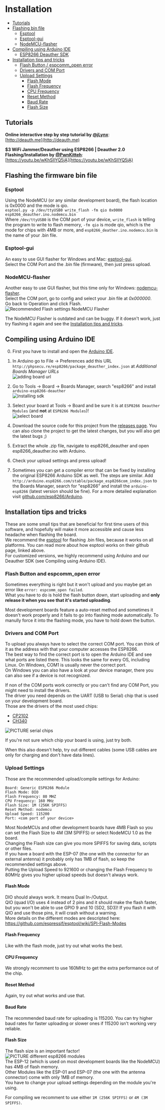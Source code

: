 # Installation
- [Tutorials](#tutorials)
- [Flashing bin file](#flashing-the-firmware-bin-file)
  - [Esptool](#esptool)
  - [Esptool-gui](#esptool-gui)
  - [NodeMCU-flasher](#nodemcu-flasher)
- [Compiling using Arduino IDE](#compiling-using-arduino-ide)
  - [ESP8266 Deauther SDK](https://github.com/tobozo/Arduino#the-easy-way-for-users)
- [Installation tips and tricks](#installation-tips-and-tricks)
  - [Flash Button / espcomm_open error](#flash-Button-and-espcomm_open-error)
  - [Drivers and COM Port](#drivers-and-com-port)
  - [Upload Settings](#upload-settings)
    - [Flash Mode](#flash-mode)
    - [Flash Frequency](#flash-frequency)
    - [CPU Frequency](#cpu-frequency)
    - [Reset Method](#reset-method)
    - [Baud Rate](#baud-rate)
    - [Flash Size](#flash-size)

## Tutorials

**Online interactive step by step tutorial by [@jLynx](http://github.com/jLynx)**:  
[http://deauth.me](http://deauth.me)  

**$3 WiFi Jammer/Deauther using ESP8266 | Deauther 2.0 Flashing/Installation  by [@PwnKitteh](https://github.com/PwnKitteh)**:  
[https://youtu.be/wKhSlIYQ5jA](https://youtu.be/wKhSlIYQ5jA)

## Flashing the firmware bin file

### Esptool
Using the NodeMCU (or any similar development board), the flash location is 0x0000 and the mode is qio.  
`esptool.py -p /dev/ttyUSB0 write_flash -fm qio 0x0000 esp8266_deauther.ino.nodemcu.bin`  
Where `/dev/ttyUSB0` is the COM port of your device, `write_flash` is telling the program to write to flash memory, `-fm qio` is mode qio, which is the mode for chips with 4MB or more, and `esp8266_deather.ino.nodemcu.bin` is the name of your .bin file. 

### Esptool-gui
An easy to use GUI flasher for Windows and Mac: [esptool-gui](https://github.com/Rodmg/esptool-gui).  
Select the COM Port and the .bin file (firmware), then just press upload.  

### NodeMCU-flasher
Another easy to use GUI flasher, but this time only for Windows: [nodemcu-flasher](https://github.com/nodemcu/nodemcu-flasher).  
Select the COM port, go to config and select your .bin file at *0x000000*.   
Go back to Operation and click Flash.  
![Recommended Flash settings NodeMCU Flasher](https://raw.githubusercontent.com/spacehuhn/esp8266_deauther/master/img/flash_settings_nodemcu_flasher.jpg?token=ADphfP9cru0muSh7GrPl8JUMM4mCLSy7ks5avgLpwA%3D%3D)  

The NodeMCU Flasher is outdated and can be buggy. If it doesn't work, just try flashing it again and see the [Installation tips and tricks](#installation-tips-and-tricks).  

## Compiling using Arduino IDE
0) First you have to install and open the [Arduino IDE](https://www.arduino.cc/en/main/software).  

1) In Arduino go to File -> Preferences add this URL `http://phpsecu.re/esp8266/package_deauther_index.json` at *Additional Boards Manager URLs*  
![adding board url](https://raw.githubusercontent.com/tobozo/Arduino/deauther/screenshots/board_manager_urls.jpg)

2) Go to Tools -> Board -> Boards Manager, search "esp8266" and install `arduino-esp8266-deauther`  
![installing sdk](https://raw.githubusercontent.com/tobozo/Arduino/deauther/screenshots/board_manager_sdk.jpg)

3) Select your board at Tools -> Board and be sure it is at `ESP8266 Deauther Modules` (and **not** at `ESP8266 Modules`)!  
![select board](https://raw.githubusercontent.com/tobozo/Arduino/deauther/screenshots/screenshot_select_board.jpg)

4) Download the source code for this project from the [releases page](https://github.com/spacehuhn/esp8266_deauther/releases). You can also clone the project to get the latest changes, but you will also get the latest bugs ;)

5) Extract the whole .zip file, navigate to esp8266_deauther and open esp8266_deauther.ino with Arduino.

6) Check your upload settings and press upload!

7) Sometimes you can get a compiler error that can be fixed by installing the original ESP8266 Arduino SDK as well. The steps are similar. Add `http://arduino.esp8266.com/stable/package_esp8266com_index.json` to the Boards Manager, search for "esp8266" and install the `arduino-esp8266` (latest version should be fine). For a more detailed explanation visit [github.com/esp8266/Arduino](https://github.com/esp8266/Arduino).

## Installation tips and tricks
These are some small tips that are beneficial for first time users of this software, and hopefully will make it more accessible and cause less headache when flashing the board.  
We recommend the [esptool](https://github.com/espressif/esptool) for flashing .bin files, because it works on all platforms. You can read more about how esptool works on their github page, linked above.  
For customized versions, we highly recommend using Arduino and our Deauther SDK (see Compiling using Arduino IDE).

### Flash Button and espcomm_open error
Sometimes everything is right but it won't upload and you maybe get an error like `error: espcomm_open failed`.  
What you have to do is hold the flash button down, start uploading and **only release it when you see that it's started uploading**.  
<!--![PICTURE nodemcu flash button](https://raw.githubusercontent.com/spacehuhn/esp8266_deauther/master/img/nodemcu_flash_buttons.jpg)-->

Most development boards feature a auto-reset method and sometimes it doesn't work properly and it fails to go into flashing mode automatically. To manully force it into the flashing mode, you have to hold down the button.   

### Drivers and COM Port
To upload you always have to select the correct COM port. You can think of it as the address with that your computer accesses the ESP8266.  
The best way to find the correct port is to open the Arduino IDE and see what ports are listed there. This looks the same for every OS, including Linux. On Windows, COM1 is usually never the correct port.  
On Windows you can also have a look at your device manager, there you can also see if a device is not recognized.

If non of the COM ports work correctly or you can't find any COM Port, you might need to install the drivers.  
The driver you need depends on the UART (USB to Serial) chip that is used on your development board.  
Those are the drivers of the most used chips:  
- [CP2102](https://www.silabs.com/products/development-tools/software/usb-to-uart-bridge-vcp-drivers)
- [CH340](https://sparks.gogo.co.nz/ch340.html)

![PICTURE serial chips](https://raw.githubusercontent.com/spacehuhn/esp8266_deauther/master/img/nodemcu_serial_modules.jpg)  

If you're not sure which chip your board is using, just try both.  

When this also doesn't help, try out different cables (some USB cables are only for charging and don't have data lines).  

### Upload Settings
Those are the recommended upload/compile settings for Arduino:
```
Board: Generic ESP8266 Module  
Flash Mode: DIO
Flash Frequency: 80 MHZ
CPU Frequency: 160 MHz
Flash Size: 1M (256K SPIFFS)
Reset Method: nodemcu
Upload Speed: 115200
Port: <com port of your device>
```
Most NodeMCUs and other development boards have 4MB Flash so you can set the Flash Size to 4M (3M SPIFFS) or select NodeMCU 1.0 as the board.  
Changing the Flash size can give you more SPIFFS for saving data, scripts or other files.  
If you have a board with the ESP-07 (the one with the connector for an external antenna) it probably only has 1MB of flash, so keep the recommended settings above.  
Putting the Upload Speed to 921600 or changing the Flash Frequency to 80MHz gives you higher upload speeds but doesn't always work.  

#### Flash Mode
DIO should always work. It means Dual In-/Output.  
QIO (quad I/O) uses 4 instead of 2 pins and it should make the flash faster, but you won't be able to use GPIO 9 and 10 (SD2, SD3)! If you flash it with QIO and use those pins, it will crash without a warning.  
More details on the different modes are descripted here: https://github.com/espressif/esptool/wiki/SPI-Flash-Modes

#### Flash Frequency
Like with the flash mode, just try out what works the best.  

#### CPU Frequency
We strongly recomment to use 160MHz to get the extra performance out of the chip.  

#### Reset Method
Again, try out what works and use that.  

#### Baud Rate
The recommended baud rate for uploading is 115200. You can try higher baud rates for faster uploading or slower ones if 115200 isn't working very reliable.  

#### Flash Size
The flash size is an important factor!  
![PICTURE different esp8266 modules](https://raw.githubusercontent.com/spacehuhn/esp8266/master/img/esp_modules.jpg)  
The ESP-12 (which is used on most development boards like the NodeMCU) has 4MB of flash memory.  
Other Modules like the ESP-01 and ESP-07 (the one with the antenna connector) come with only 1MB of memory.  
You have to change your upload settings depending on the module you're using.  

For compiling we recomment to use either `1M (256K SPIFFS)` or `4M (3M SPIFFS)`.  